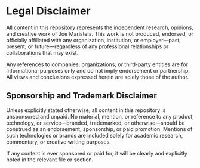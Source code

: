 # Legal Disclaimer

All content in this repository represents the independent research, opinions, and creative work of Joe Maristela. This work is not produced, endorsed, or officially affiliated with any organization, institution, or employer—past, present, or future—regardless of any professional relationships or collaborations that may exist.

Any references to companies, organizations, or third-party entities are for informational purposes only and do not imply endorsement or partnership. All views and conclusions expressed herein are solely those of the author.

## Sponsorship and Trademark Disclaimer

Unless explicitly stated otherwise, all content in this repository is unsponsored and unpaid. No material, mention, or reference to any product, technology, or service—branded, trademarked, or otherwise—should be construed as an endorsement, sponsorship, or paid promotion. Mentions of such technologies or brands are included solely for academic research, commentary, or creative writing purposes.

If any content is ever sponsored or paid for, it will be clearly and explicitly noted in the relevant file or section.
